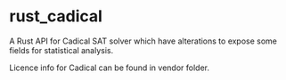 # rust_cadical
A Rust API for Cadical SAT solver which have alterations to expose some fields for statistical analysis.

Licence info for Cadical can be found in vendor folder.
